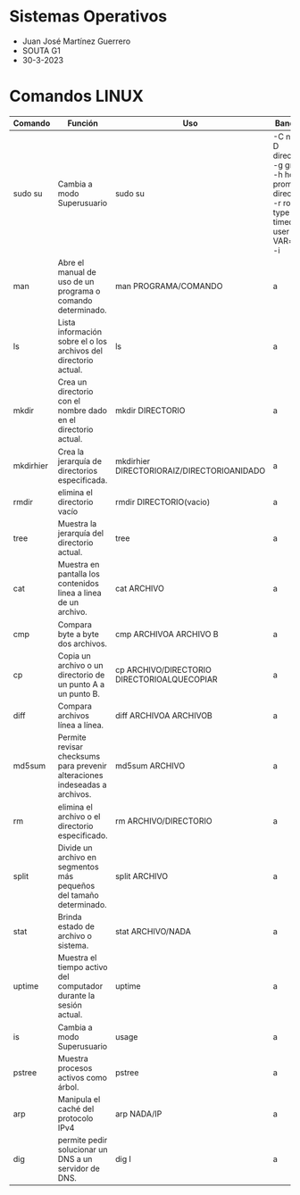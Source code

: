 # Sistemas Operativos
- Juan José Martínez Guerrero
- SOUTA G1
- 30-3-2023

# Comandos LINUX

| Comando | Función | Uso | Banderas | Imágen |
| ------- | ------- | --- | -------- | ------ |
| sudo su | Cambia a modo Superusuario | sudo su | -C num -D directory -g group -h host -p prompt -R directory -r role -t type -T timeout -u user VAR=value -i | -s command arg | ![1](./Screenshots/1.png) |
| man | Abre el manual de uso de un programa o comando determinado. | man PROGRAMA/COMANDO | a | ![1](./Screenshots/2.png) |
| ls | Lista información sobre el o los archivos del directorio actual. | ls | a | ![1](./Screenshots/3.png) |
| mkdir | Crea un directorio con el nombre dado en el directorio actual. | mkdir DIRECTORIO | a | ![1](./Screenshots/4.png) |
| mkdirhier | Crea la jerarquía de directorios especificada. | mkdirhier DIRECTORIORAIZ/DIRECTORIOANIDADO | a | ![1](./Screenshots/5.png) |
| rmdir | elimina el directorio vacío | rmdir DIRECTORIO(vacio) | a | ![1](./Screenshots/1.png) |
| tree | Muestra la jerarquía del directorio actual. | tree | a | ![1](./Screenshots/1.png) |
| cat | Muestra en pantalla los contenidos linea a linea de un archivo. | cat ARCHIVO | a | ![1](./Screenshots/1.png) |
| cmp | Compara byte a byte dos archivos. | cmp ARCHIVOA ARCHIVO B | a | ![1](./Screenshots/1.png) |
| cp | Copia un archivo o un directorio de un punto A a un punto B. | cp ARCHIVO/DIRECTORIO DIRECTORIOALQUECOPIAR | a | ![1](./Screenshots/1.png) |
| diff | Compara archivos línea a línea. | diff ARCHIVOA ARCHIVOB | a | ![1](./Screenshots/1.png) |
| md5sum | Permite revisar checksums para prevenir alteraciones indeseadas a archivos. | md5sum ARCHIVO | a | ![1](./Screenshots/1.png) |
| rm | elimina el archivo o el directorio especificado. | rm ARCHIVO/DIRECTORIO | a | ![1](./Screenshots/1.png) |
| split | Divide un archivo en segmentos más pequeños del tamaño determinado. | split ARCHIVO | a | ![1](./Screenshots/1.png) |
| stat | Brinda estado de archivo o sistema. | stat ARCHIVO/NADA | a | ![1](./Screenshots/1.png) |
| uptime | Muestra el tiempo activo del computador durante la sesión actual. | uptime | a | ![1](./Screenshots/1.png) |
| is | Cambia a modo Superusuario | usage | a | ![1](./Screenshots/1.png) |
| pstree | Muestra procesos activos como árbol. | pstree | a | ![1](./Screenshots/1.png) |
| arp | Manipula el caché del protocolo IPv4 | arp NADA/IP | a | ![1](./Screenshots/1.png) |
| dig | permite pedir solucionar un DNS a un servidor de DNS. | dig I | a | ![1](./Screenshots/1.png) |
